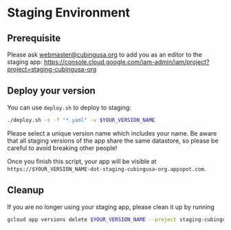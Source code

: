 # Staging Environment

## Prerequisite

Please ask webmaster@cubingusa.org to add you as an editor to the staging app: https://console.cloud.google.com/iam-admin/iam/project?project=staging-cubingusa-org

## Deploy your version

You can use `deploy.sh` to deploy to staging:

```sh
./deploy.sh -s -f "*.yaml" -v $YOUR_VERSION_NAME
```

Please select a unique version name which includes your name.  Be aware that all staging versions of the app share the same datastore, so please be careful to avoid breaking other people!

Once you finish this script, your app will be visible at `https://$YOUR_VERSION_NAME-dot-staging-cubingusa-org.appspot.com`.

## Cleanup

If you are no longer using your staging app, please clean it up by running

```sh
gcloud app versions delete $YOUR_VERSION_NAME --project staging-cubingusa-org
```
